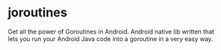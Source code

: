 # joroutines
Get all the power of Goroutines in Android. Android native lib written that lets you run your Android Java code into a goroutine in a very easy way.

